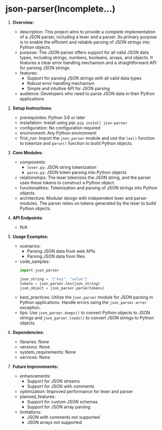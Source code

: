 # json-parser(Incomplete...)
1. **Overview:**
   - description: This project aims to provide a complete implementation of a JSON parser, including a lexer and a parser. Its primary purpose is to enable the efficient and reliable parsing of JSON strings into Python objects.
   - purpose: The JSON parser offers support for all valid JSON data types, including strings, numbers, booleans, arrays, and objects. It features a clear error handling mechanism and a straightforward API for parsing JSON strings.
   - features:
     - Support for parsing JSON strings with all valid data types
     - Robust error handling mechanism
     - Simple and intuitive API for JSON parsing
   - audience: Developers who need to parse JSON data in their Python applications

2. **Setup Instructions:**
   - prerequisites: Python 3.6 or later
   - installation: Install using pip: `pip install json-parser`
   - configuration: No configuration required
   - environment: Any Python environment
   - first_run: Import the `json_parser` module and use the `lex()` function to tokenize and `parse()` function to build Python objects.

3. **Core Modules:**
   - components:
     - `lexer.py`: JSON string tokenization
     - `parse.py`: JSON token parsing into Python objects
   - relationships: The lexer tokenizes the JSON string, and the parser uses these tokens to construct a Python object.
   - functionalities: Tokenization and parsing of JSON strings into Python objects
   - architecture: Modular design with independent lexer and parser modules. The parser relies on tokens generated by the lexer to build Python objects.

4. **API Endpoints:**
   - N/A

5. **Usage Examples:**
   - scenarios:
     - Parsing JSON data from web APIs
     - Parsing JSON data from files
   - code_samples:
     ```python
     import json_parser

     json_string = '{"key": "value"}'
     tokens = json_parser.lex(json_string)
     json_object = json_parser.parse(tokens)
     ```
   - best_practices: Utilize the `json_parser` module for JSON parsing in Python applications. Handle errors using the `json_parser.error` exception.
   - tips: Use `json_parser.dumps()` to convert Python objects to JSON strings and `json_parser.loads()` to convert JSON strings to Python objects.

6. **Dependencies:**
   - libraries: None
   - versions: None
   - system_requirements: None
   - services: None

7. **Future Improvements:**
   - enhancements:
     - Support for JSON streams
     - Support for JSON with comments
   - optimization: Improved performance for lexer and parser
   - planned_features:
     - Support for custom JSON schemas
     - Support for JSON array parsing
   - limitations:
     - JSON with comments not supported
     - JSON arrays not supported

